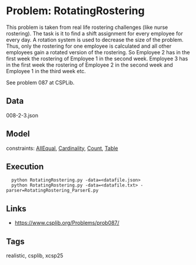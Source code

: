 # Problem: RotatingRostering

This problem is taken from real life rostering challenges (like nurse rostering).
The task is it to find a shift assignment for every employee for every day.
A rotation system is used to decrease the size of the problem.
Thus, only the rostering for one employee is calculated and all other employees gain a rotated version of the rostering.
So Employee 2 has in the first week the rostering of Employee 1 in the second week.
Employee 3 has in the first week the rostering of Employee 2 in the second week and Employee 1 in the third week etc.

See problem 087 at CSPLib.

## Data
  008-2-3.json

## Model
  constraints: [AllEqual](https://pycsp.org/documentation/constraints/AllEqual), [Cardinality](https://pycsp.org/documentation/constraints/Cardinality), [Count](https://pycsp.org/documentation/constraints/Count), [Table](https://pycsp.org/documentation/constraints/Table)

## Execution
```
  python RotatingRostering.py -data=<datafile.json>
  python RotatingRostering.py -data=<datafile.txt> -parser=RotatingRostering_ParserE.py
```

## Links
  - https://www.csplib.org/Problems/prob087/

## Tags
  realistic, csplib, xcsp25

